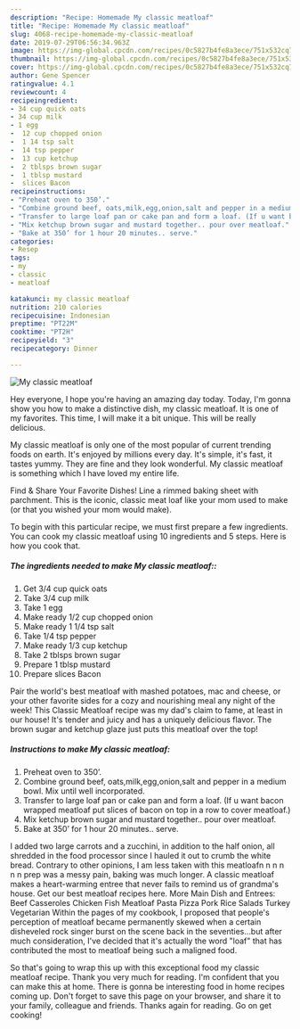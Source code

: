 ```yaml
---
description: "Recipe: Homemade My classic meatloaf"
title: "Recipe: Homemade My classic meatloaf"
slug: 4068-recipe-homemade-my-classic-meatloaf
date: 2019-07-29T06:56:34.963Z
image: https://img-global.cpcdn.com/recipes/0c5827b4fe8a3ece/751x532cq70/my-classic-meatloaf-recipe-main-photo.jpg
thumbnail: https://img-global.cpcdn.com/recipes/0c5827b4fe8a3ece/751x532cq70/my-classic-meatloaf-recipe-main-photo.jpg
cover: https://img-global.cpcdn.com/recipes/0c5827b4fe8a3ece/751x532cq70/my-classic-meatloaf-recipe-main-photo.jpg
author: Gene Spencer
ratingvalue: 4.1
reviewcount: 4
recipeingredient:
- 34 cup quick oats
- 34 cup milk
- 1 egg
-  12 cup chopped onion
-  1 14 tsp salt
-  14 tsp pepper
-  13 cup ketchup
-  2 tblsps brown sugar
-  1 tblsp mustard
-  slices Bacon
recipeinstructions:
- "Preheat oven to 350’."
- "Combine ground beef, oats,milk,egg,onion,salt and pepper in a medium bowl. Mix until well incorporated."
- "Transfer to large loaf pan or cake pan and form a loaf. (If u want bacon wrapped meatloaf put slices of bacon on top in a row to cover meatloaf.)"
- "Mix ketchup brown sugar and mustard together.. pour over meatloaf."
- "Bake at 350’ for 1 hour 20 minutes.. serve."
categories:
- Resep
tags:
- my
- classic
- meatloaf

katakunci: my classic meatloaf
nutrition: 210 calories
recipecuisine: Indonesian
preptime: "PT22M"
cooktime: "PT2H"
recipeyield: "3"
recipecategory: Dinner

---
```



![My classic meatloaf](https://img-global.cpcdn.com/recipes/0c5827b4fe8a3ece/751x532cq70/my-classic-meatloaf-recipe-main-photo.jpg)

Hey everyone, I hope you're having an amazing day today. Today, I'm gonna show you how to make a distinctive dish, my classic meatloaf. It is one of my favorites. This time, I will make it a bit unique. This will be really delicious.

My classic meatloaf is only one of the most popular of current trending foods on earth. It's enjoyed by millions every day. It's simple, it's fast, it tastes yummy. They are fine and they look wonderful. My classic meatloaf is something which I have loved my entire life.

Find &amp; Share Your Favorite Dishes! Line a rimmed baking sheet with parchment. This is the iconic, classic meat loaf like your mom used to make (or that you wished your mom would make).


To begin with this particular recipe, we must first prepare a few ingredients. You can cook my classic meatloaf using 10 ingredients and 5 steps. Here is how you cook that.

##### The ingredients needed to make My classic meatloaf::

1. Get 3/4 cup quick oats
1. Take 3/4 cup milk
1. Take 1 egg
1. Make ready  1/2 cup chopped onion
1. Make ready  1 1/4 tsp salt
1. Take  1/4 tsp pepper
1. Make ready  1/3 cup ketchup
1. Take  2 tblsps brown sugar
1. Prepare  1 tblsp mustard
1. Prepare  slices Bacon


Pair the world&#39;s best meatloaf with mashed potatoes, mac and cheese, or your other favorite sides for a cozy and nourishing meal any night of the week! This Classic Meatloaf recipe was my dad&#39;s claim to fame, at least in our house! It&#39;s tender and juicy and has a uniquely delicious flavor. The brown sugar and ketchup glaze just puts this meatloaf over the top! 

##### Instructions to make My classic meatloaf:

1. Preheat oven to 350’.
1. Combine ground beef, oats,milk,egg,onion,salt and pepper in a medium bowl. Mix until well incorporated.
1. Transfer to large loaf pan or cake pan and form a loaf. (If u want bacon wrapped meatloaf put slices of bacon on top in a row to cover meatloaf.)
1. Mix ketchup brown sugar and mustard together.. pour over meatloaf.
1. Bake at 350’ for 1 hour 20 minutes.. serve.


I added two large carrots and a zucchini, in addition to the half onion, all shredded in the food processor since I hauled it out to crumb the white bread. Contrary to other opinions, I am less taken with this meatloafn n n n n n prep was a messy pain, baking was much longer. A classic meatloaf makes a heart-warming entree that never fails to remind us of grandma&#39;s house. Get our best meatloaf recipes here. More Main Dish and Entrees: Beef Casseroles Chicken Fish Meatloaf Pasta Pizza Pork Rice Salads Turkey Vegetarian Within the pages of my cookbook, I proposed that people&#39;s perception of meatloaf became permanently skewed when a certain disheveled rock singer burst on the scene back in the seventies…but after much consideration, I&#39;ve decided that it&#39;s actually the word &#34;loaf&#34; that has contributed the most to meatloaf being such a maligned food. 

So that's going to wrap this up with this exceptional food my classic meatloaf recipe. Thank you very much for reading. I'm confident that you can make this at home. There is gonna be interesting food in home recipes coming up. Don't forget to save this page on your browser, and share it to your family, colleague and friends. Thanks again for reading. Go on get cooking!
